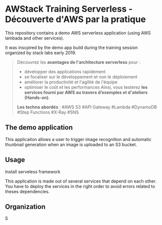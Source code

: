 # AWStack Training Serverless - Découverte d'AWS par la pratique

This repository contains a demo AWS serverless application (using AWS lambada and other services).

It was inscpired by the demo app build during the training session organized by stack labs early 2019.

> Découvrez les **avantages de l'architecture serverless** pour :
>
>- développer des applications rapidement
>- se focaliser sur le développement et non le déploiement
>- améliorer la productivité et l'agilité de l'équipe
>- optimiser le coût et les performances
>Ainsi, vous testerez **les services fourni par AWS au travers d’exemples et d'ateliers (Hands-on)**.
>
>**Les techno abordés** : #AWS S3 #API Gateway #Lambda #DynamoDB #Step Functions #X-Ray #SNS

## The demo application

This applicaiton allows a user to trigger image recognition and automatic thunbnail generation when an image is uploaded to an S3 bucket.

## Usage

Install serveless framework

This application is made out of several services that depend on each other. You have to deploy the services in the right order to avoid errors related to theses dependencies.

## Organization

S
